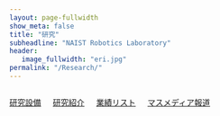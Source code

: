 ```yaml
---
layout: page-fullwidth
show_meta: false
title: "研究"
subheadline: "NAIST Robotics Laboratory"
header:
   image_fullwidth: "eri.jpg"
permalink: "/Research/"
---
```

<div class="row">

<div class="medium-12  columns" markdown="1">

<a href="{{ site.url }}{{ site.baseurl }}/Research/equipment/">研究設備</a>

<a href="{{ site.url }}{{ site.baseurl }}/Research/topics/">研究紹介</a>

<a href="{{ site.url }}{{ site.baseurl }}/Research/publications/">業績リスト</a>

<a href="{{ site.url }}{{ site.baseurl }}/Research/press/">マスメディア報道</a>
